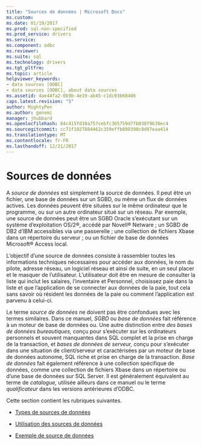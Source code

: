 ```yaml
---
title: "Sources de données | Microsoft Docs"
ms.custom: 
ms.date: 01/19/2017
ms.prod: sql-non-specified
ms.prod_service: drivers
ms.service: 
ms.component: odbc
ms.reviewer: 
ms.suite: sql
ms.technology: drivers
ms.tgt_pltfrm: 
ms.topic: article
helpviewer_keywords:
- data sources [ODBC]
- data sources [ODBC], about data sources
ms.assetid: 4ae44fa2-0b9b-4e19-ab45-c1dc93b68406
caps.latest.revision: "5"
author: MightyPen
ms.author: genemi
manager: jhubbard
ms.openlocfilehash: 84c415fd10a757cebfc365759d7fb038f9630ec4
ms.sourcegitcommit: cc71f1027884462c359effb898390c8d97eaa414
ms.translationtype: MT
ms.contentlocale: fr-FR
ms.lasthandoff: 12/21/2017
---
```

# <a name="data-sources"></a>Sources de données
A *source de données* est simplement la source de données. Il peut être un fichier, une base de données sur un SGBD, ou même un flux de données actives. Les données peuvent être situées sur le même ordinateur que le programme, ou sur un autre ordinateur situé sur un réseau. Par exemple, une source de données peut être un SGBD Oracle s’exécutant sur un système d’exploitation OS/2®, accédé par Novell® Netware ; un SGBD de DB2 d’IBM accessibles via une passerelle ; une collection de fichiers Xbase dans un répertoire du serveur ; ou un fichier de base de données Microsoft® Access local.  
  
 L’objectif d’une source de données consiste à rassembler toutes les informations techniques nécessaires pour accéder aux données, le nom du pilote, adresse réseau, un logiciel réseau et ainsi de suite, en un seul placer et le masquer de l’utilisateur. L’utilisateur doit être en mesure de consulter la liste qui inclut les salaires, l’inventaire et Personnel, choisissez paie dans la liste et que l’application de se connecter aux données de la paie, tout cela sans savoir où résident les données de la paie ou comment l’application est parvenu à celui-ci.  
  
 Le terme *source de données* ne doivent pas être confondues avec les termes similaires. Dans ce manuel, *SGBD* ou *base de données* fait référence à un moteur de base de données ou. Une autre distinction entre *des bases de données bureautiques,* conçu pour s’exécuter sur les ordinateurs personnels et souvent manquantes dans SQL complet et la prise en charge de la transaction, et *bases de données de serveur,* conçu pour s’exécuter dans une situation de client/serveur et caractérisées par un moteur de base de données autonome, SQL riche et prise en charge de la transaction. *Base de données* fait également référence à une collection spécifique de données, comme une collection de fichiers Xbase dans un répertoire ou d’une base de données sur SQL Server. Il est généralement équivalent au terme de *catalogue,* utilisée ailleurs dans ce manuel ou le terme *qualificateur* dans les versions antérieures d’ODBC.  
  
 Cette section contient les rubriques suivantes.  
  
-   [Types de sources de données](../../odbc/reference/types-of-data-sources.md)  
  
-   [Utilisation des sources de données](../../odbc/reference/using-data-sources.md)  
  
-   [Exemple de source de données](../../odbc/reference/data-source-example.md)
